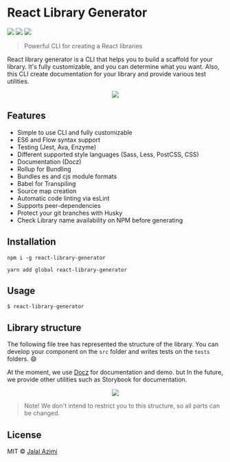 # React Library Generator
[![](https://img.shields.io/npm/l/react-library-generator.svg)](https://github.com/jalalazimi/react-library-generator) [![](https://img.shields.io/node/v/react-library-generator.svg)](https://github.com/jalalazimi/react-library-generator) [![](https://img.shields.io/npm/v/react-library-generator.svg)](https://github.com/jalalazimi/react-library-generator)
> Powerful CLI for creating a React libraries

React library generator is a CLI that helps you to build a scaffold for your library. It's fully customizable, and you can determine what you want. Also, this CLI create documentation for your library and provide various test utilities.

<p align="center">
  <img src="https://unpkg.com/react-library-generator@0.1.5/assets/demo.svg">
</p>

## Features
- Simple to use CLI and fully customizable
- ES6 and Flow syntax support
- Testing (Jest, Ava, Enzyme)
- Different supported style languages (Sass, Less, PostCSS, CSS)
- Documentation (Docz)
- Rollup for Bundling
- Bundles es and cjs module formats
- Babel for Transpiling
- Source map creation
- Automatic code linting via esLint
- Supports peer-dependencies
- Protect your git branches with Husky
- Check Library name availability on NPM before generating

## Installation

```
npm i -g react-library-generator
```
```
yarn add global react-library-generator
```

## Usage

```
$ react-library-generator
```

## Library structure
The following file tree has represented the structure of the library. You can develop your component on the `src` folder and writes tests on the `tests` folders. 😄

At the moment, we use [Docz](https://www.docz.site/) for documentation and demo. but In the future, we provide other utilities such as Storybook for documentation.

<p align="center">
  <img src="https://unpkg.com/react-library-generator@0.1.9/assets/tree.png">
</p>

> Note! We don't intend to restrict you to this structure, so all parts can be changed.


## License
MIT © [Jalal Azimi](https://twitter.com/jalalazimi)
